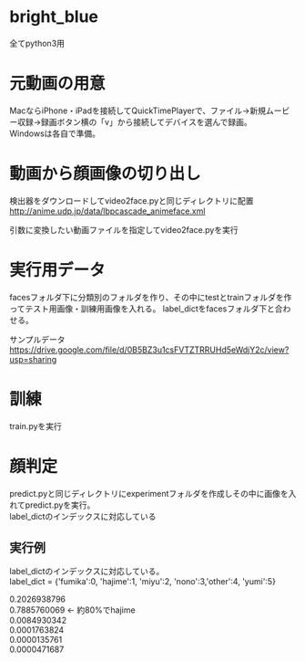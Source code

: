 # bright_blue

全てpython3用

# 元動画の用意
MacならiPhone・iPadを接続してQuickTimePlayerで、ファイル→新規ムービー収録→録画ボタン横の「v」から接続してデバイスを選んで録画。  
Windowsは各自で準備。

# 動画から顔画像の切り出し
検出器をダウンロードしてvideo2face.pyと同じディレクトリに配置  
http://anime.udp.jp/data/lbpcascade_animeface.xml  
  
引数に変換したい動画ファイルを指定してvideo2face.pyを実行

# 実行用データ
facesフォルダ下に分類別のフォルダを作り、その中にtestとtrainフォルダを作ってテスト用画像・訓練用画像を入れる。
label_dictをfacesフォルダ下と合わせる。

サンプルデータ  
https://drive.google.com/file/d/0B5BZ3u1csFVTZTRRUHd5eWdjY2c/view?usp=sharing


# 訓練
train.pyを実行

# 顔判定
predict.pyと同じディレクトリにexperimentフォルダを作成しその中に画像を入れてpredict.pyを実行。  
label_dictのインデックスに対応している


## 実行例

label_dictのインデックスに対応している。  
label_dict = {'fumika':0, 'hajime':1, 'miyu':2, 'nono':3,'other':4, 'yumi':5}  
  
0.2026938796  
0.7885760069 ← 約80%でhajime  
0.0084930342  
0.0001763824  
0.0000135761  
0.0000471687
